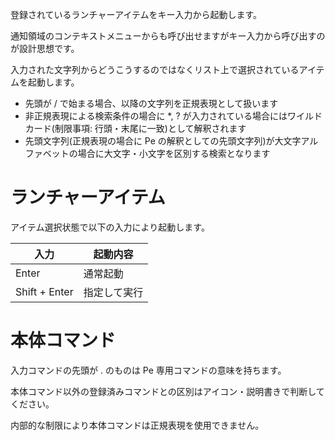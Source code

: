 登録されているランチャーアイテムをキー入力から起動します。

通知領域のコンテキストメニューからも呼び出せますがキー入力から呼び出すのが設計思想です。

入力された文字列からどうこうするのではなくリスト上で選択されているアイテムを起動します。

* 先頭が <MdInline kind="key">/</MdInline> で始まる場合、以降の文字列を正規表現として扱います
* 非正規表現による検索条件の場合に <MdInline kind="key">\*</MdInline>, <MdInline kind="key">?</MdInline> が入力されている場合にはワイルドカード(制限事項: 行頭・末尾に一致)として解釈されます
* 先頭文字列(正規表現の場合に Pe の解釈としての先頭文字列)が大文字アルファベットの場合に大文字・小文字を区別する検索となります

# ランチャーアイテム

アイテム選択状態で以下の入力により起動します。

| 入力 | 起動内容 |
|---|---|
| <MdInline kind="key">Enter</MdInline> | 通常起動 |
| <MdInline kind="key">Shift + Enter</MdInline> | 指定して実行 |

# 本体コマンド

入力コマンドの先頭が <MdInline kind="key">.</MdInline> のものは Pe 専用コマンドの意味を持ちます。

本体コマンド以外の登録済みコマンドとの区別はアイコン・説明書きで判断してください。

<MdAlert kind="NOTE">
  内部的な制限により本体コマンドは正規表現を使用できません。
</MdAlert>

